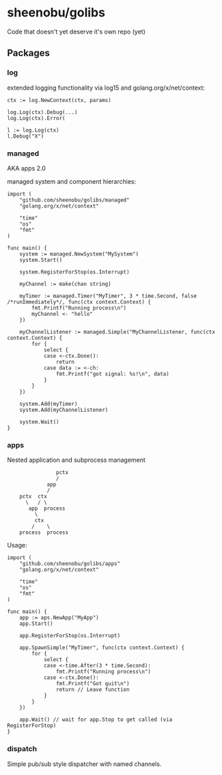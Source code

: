 # sheenobu/golibs

Code that doesn't yet deserve it's own repo (yet)

## Packages

### log

extended logging functionality via log15 and golang.org/x/net/context:

	ctx := log.NewContext(ctx, params)

	log.Log(ctx).Debug(...)
	log.Log(ctx).Error(

	l := log.Log(ctx)
	l.Debug("X")

### managed

AKA apps 2.0

managed system and component hierarchies:

	import (
		"github.com/sheenobu/golibs/managed"
		"golang.org/x/net/context"

		"time"
		"os"
		"fmt"
	)

	func main() {
		system := managed.NewSystem("MySystem")
		system.Start()

		system.RegisterForStop(os.Interrupt)

		myChannel := make(chan string)

		myTimer := managed.Timer("MyTimer", 3 * time.Second, false /*runImmediately*/, func(ctx context.Context) {
			fmt.Printf("Running process\n")
			myChannel <- "hello"
		})

		myChannelListener := managed.Simple("MyChannelListener, func(ctx context.Context) {
			for {
				select {
				case <-ctx.Done():
					return
				case data := <-ch:
					fmt.Printf("got signal: %s!\n", data)
				}
			}
		})

		system.Add(myTimer)
		system.Add(myChannelListener)

		system.Wait()
	}


### apps

Nested application and subprocess management


					pctx
					/
				 app
				 /
		pctx  ctx
		  \   / \
		   app  process
			 \
			 ctx
			/    \
		process  process

Usage:

	import (
		"github.com/sheenobu/golibs/apps"
		"golang.org/x/net/context"

		"time"
		"os"
		"fmt"
	)

	func main() {
		app := aps.NewApp("MyApp")
		app.Start()

		app.RegisterForStop(os.Interrupt)
		
		app.SpawnSimple("MyTimer", func(ctx context.Context) {
			for {
				select {
				case <-time.After(3 * time.Second):
					fmt.Printf("Running process\n")
				case <-ctx.Done():
					fmt.Printf("Got quit\n")
					return // Leave function
				}
			}
		})

		app.Wait() // wait for app.Stop to get called (via RegisterForStop)
	}

### dispatch

Simple pub/sub style dispatcher with named channels.

